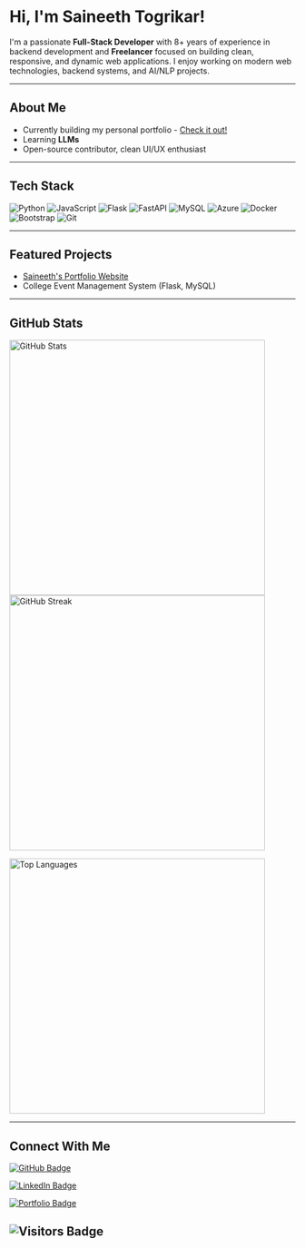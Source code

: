 # Hi, I'm Saineeth Togrikar!

I'm a passionate **Full-Stack Developer** with 8+ years of experience in backend development and **Freelancer** focused on building clean, responsive, and dynamic web applications. I enjoy working on modern web technologies, backend systems, and AI/NLP projects.

---

## About Me

- Currently building my personal portfolio - [Check it out!](https://tsaineeth.github.io/Portfolio/)
- Learning **LLMs**
- Open-source contributor, clean UI/UX enthusiast

---

## Tech Stack

![Python](https://img.shields.io/badge/Python-3776AB?style=flat-square&logo=python&logoColor=white)
![JavaScript](https://img.shields.io/badge/JavaScript-F7DF1E?style=flat-square&logo=javascript&logoColor=black)
![Flask](https://img.shields.io/badge/Flask-000000?style=flat-square&logo=flask&logoColor=white)
![FastAPI](https://img.shields.io/badge/FastAPI-009688?style=flat-square&logo=fastapi&logoColor=white)
![MySQL](https://img.shields.io/badge/MySQL-4479A1?style=flat-square&logo=mysql&logoColor=white)
![Azure](https://img.shields.io/badge/Azure-0078D4?style=flat-square&logo=microsoft-azure)
![Docker](https://img.shields.io/badge/Docker-2496ED?style=flat-square&logo=docker&logoColor=white)
![Bootstrap](https://img.shields.io/badge/Bootstrap-7952B3?style=flat-square&logo=bootstrap&logoColor=white)
![Git](https://img.shields.io/badge/Git-F05032?style=flat-square&logo=git&logoColor=white)

---

## Featured Projects

- [Saineeth's Portfolio Website](https://tsaineeth.github.io/Portfolio/)
- College Event Management System (Flask, MySQL)

---

## GitHub Stats

<p>
  <img src="https://github-readme-stats.vercel.app/api?username=tsaineeth&show_icons=true&theme=material-palenight" alt="GitHub Stats" width="450"/>
  <img src="https://github-readme-streak-stats.herokuapp.com/?user=tsaineeth&theme=material-palenight" alt="GitHub Streak" width="450"/>
</p>

<p>
  <img src="https://github-readme-stats.vercel.app/api/top-langs/?username=tsaineeth&layout=compact&theme=material-palenight" alt="Top Languages" width="450"/>
</p>

---

## Connect With Me

[//]: # ([![Email Badge]&#40;https://img.shields.io/badge/Email-tsaineeth@gmail.com-D14836?style=flat-square&logo=gmail&logoColor=white&#41;]&#40;mailto:tsaineeth@gmail.com&#41;)

[![GitHub Badge](https://img.shields.io/badge/GitHub-tsaineeth-181717?style=flat-square&logo=github)](https://github.com/tsaineeth)

[![LinkedIn Badge](https://img.shields.io/badge/LinkedIn-Saineeth%20Togrikar-blue?style=flat-square&logo=linkedin)](https://in.linkedin.com/in/saineeth-togrikar-a00b73139)

[![Portfolio Badge](https://img.shields.io/badge/Portfolio-tsaineeth.github.io-0A66C2?style=flat-square&logo=google-chrome&logoColor=white)](https://tsaineeth.github.io/Portfolio/)

![Visitors Badge](https://komarev.com/ghpvc/?username=tsaineeth&label=PROFILE%20VIEWS&color=0A66C2&style=for-the-badge)
---
